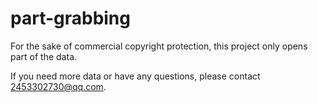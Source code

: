 # part-grabbing

For the sake of commercial copyright protection, this project only opens part of the data.

If you need more data or have any questions, please contact 2453302730@qq.com.
